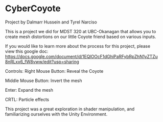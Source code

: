 # CyberCoyote
Project by Dalmarr Hussein and Tyrel Narciso

This is a project we did for MDST 320 at UBC-Okanagan that allows you to create mesh distortions on our little Coyote friend based on various inputs.

If you would like to learn more about the process for this project, please view this google doc: https://docs.google.com/document/d/1EQlOOcF1dGhiPaRFybRpZhN1yZTZu8nRLxx6_fW8vww/edit?usp=sharing

Controls:
Right Mouse Button: Reveal the Coyote

Middle Mouse Button: Invert the mesh

Enter: Expand the mesh

CRTL: Particle effects

This project was a great exploration in shader manipulation, and familiarizing ourselves with the Unity Environment.
